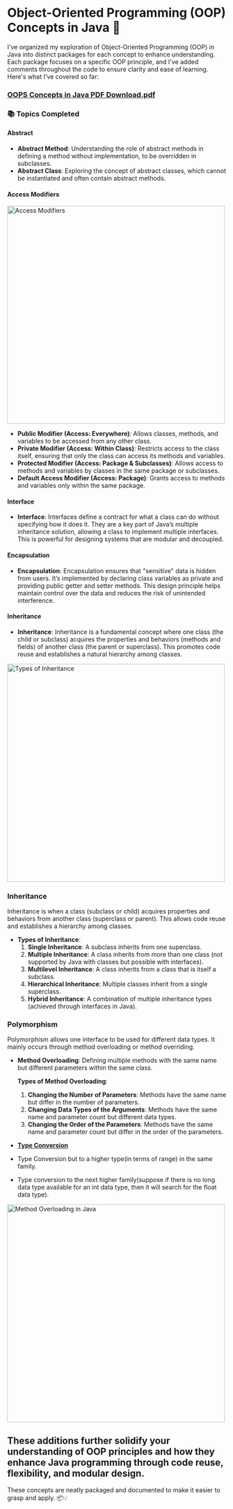 
# Object-Oriented Programming (OOP) Concepts in Java 🚀

I've organized my exploration of Object-Oriented Programming (OOP) in Java into distinct packages for each concept to enhance understanding. Each package focuses on a specific OOP principle, and I've added comments throughout the code to ensure clarity and ease of learning. Here's what I've covered so far:

### [OOPS Concepts in Java PDF Download.pdf](https://github.com/KhanMubashshirAzeem/ObjectOrientedProgramming_Java/blob/master/src/OOPS%20Concepts%20in%20Java%20PDF%20Download.pdf)

### 📚 Topics Completed

#### Abstract
- **Abstract Method**: Understanding the role of abstract methods in defining a method without implementation, to be overridden in subclasses.
- **Abstract Class**: Exploring the concept of abstract classes, which cannot be instantiated and often contain abstract methods.

#### Access Modifiers
<img src="https://github.com/user-attachments/assets/3bdcf90a-3d39-43c7-9a7f-5dd25da1a92a" alt="Access Modifiers" width="500"/>

- **Public Modifier (Access: Everywhere)**: Allows classes, methods, and variables to be accessed from any other class.
- **Private Modifier (Access: Within Class)**: Restricts access to the class itself, ensuring that only the class can access its methods and variables.
- **Protected Modifier (Access: Package & Subclasses)**: Allows access to methods and variables by classes in the same package or subclasses.
- **Default Access Modifier (Access: Package)**: Grants access to methods and variables only within the same package.

#### Interface
- **Interface**: Interfaces define a contract for what a class can do without specifying how it does it. They are a key part of Java’s multiple inheritance solution, allowing a class to implement multiple interfaces. This is powerful for designing systems that are modular and decoupled.

#### Encapsulation
- **Encapsulation**: Encapsulation ensures that "sensitive" data is hidden from users. It’s implemented by declaring class variables as private and providing public getter and setter methods. This design principle helps maintain control over the data and reduces the risk of unintended interference.

#### Inheritance
- **Inheritance**: Inheritance is a fundamental concept where one class (the child or subclass) acquires the properties and behaviors (methods and fields) of another class (the parent or superclass). This promotes code reuse and establishes a natural hierarchy among classes.

<img src="https://github.com/user-attachments/assets/fd8c813e-c7ab-47f3-a5c1-ce810f66aa12" alt="Types of Inheritance" width="500"/>

### **Inheritance**
Inheritance is when a class (subclass or child) acquires properties and behaviors from another class (superclass or parent). This allows code reuse and establishes a hierarchy among classes.

- **Types of Inheritance**:
  1. **Single Inheritance**: A subclass inherits from one superclass.
  2. **Multiple Inheritance**: A class inherits from more than one class (not supported by Java with classes but possible with interfaces).
  3. **Multilevel Inheritance**: A class inherits from a class that is itself a subclass.
  4. **Hierarchical Inheritance**: Multiple classes inherit from a single superclass.
  5. **Hybrid Inheritance**: A combination of multiple inheritance types (achieved through interfaces in Java).

### **Polymorphism**
Polymorphism allows one interface to be used for different data types. It mainly occurs through method overloading or method overriding.

- **Method Overloading**: Defining multiple methods with the same name but different parameters within the same class.

  **Types of Method Overloading**:
  1. **Changing the Number of Parameters**: Methods have the same name but differ in the number of parameters.
  2. **Changing Data Types of the Arguments**: Methods have the same name and parameter count but different data types.
  3. **Changing the Order of the Parameters**: Methods have the same name and parameter count but differ in the order of the parameters.
 
- **[Type Conversion](https://www.geeksforgeeks.org/type-conversion-java-examples/)**
- Type Conversion but to a higher type(in terms of range) in the same family.
- Type conversion to the next higher family(suppose if there is no long data type available for an int data type, then it will search for the float data type).
  
<img src="https://github.com/user-attachments/assets/e85fa7bf-2640-42c3-85f3-4f19922f199b" alt="Method Overloading in Java" width="500"/>



These additions further solidify your understanding of OOP principles and how they enhance Java programming through code reuse, flexibility, and modular design.
---

These concepts are neatly packaged and documented to make it easier to grasp and apply. 📦💡
